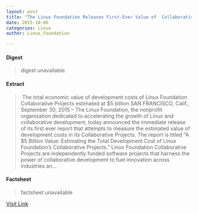 ```yaml
---
layout: post
title: "The Linux Foundation Releases First-Ever Value of  Collaborative Development Report"
date: 2015-10-06
categories: Linux
author: Linux_Foundation

---
```



#### Digest
>digest unavailable

#### Extract
>&nbsp;The total economic value of development costs of Linux Foundation Collaborative Projects estimated at $5 billion SAN FRANCISCO, Calif., September 30, 2015 – The Linux Foundation, the nonprofit organization dedicated to accelerating the growth of Linux and collaborative development, today announced the immediate release of its first ever report that attempts to measure the estimated value of development costs in its Collaborative Projects. The report is titled “A $5 Billion Value: Estimating the Total Development Cost of Linux Foundation’s Collaborative Projects.” Linux Foundation Collaborative Projects are independently funded software projects that harness the power of collaborative development to fuel innovation across industries an...

#### Factsheet
>factsheet unavailable

[Visit Link](http://www.linuxfoundation.org/news-media/announcements/2015/09/linux-foundation-releases-first-ever-value-collaborative)


